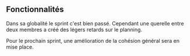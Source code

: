 ## Fonctionnalités
Dans sa globalité le sprint c'est bien passé. 
Cependant une querelle entre deux membres a créé des légers retards sur le planning.

Pour le prochain sprint, une amélioration de la cohésion général sera en mise place.
